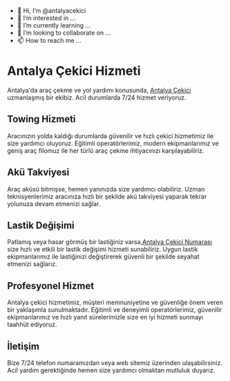 - 👋 Hi, I’m @antalyacekici
- 👀 I’m interested in ...
- 🌱 I’m currently learning ...
- 💞️ I’m looking to collaborate on ...
- 📫 How to reach me ...

<!---
antalyacekici/antalyacekici is a ✨ special ✨ repository because its `README.md` (this file) appears on your GitHub profile.
You can click the Preview link to take a look at your changes.
--->
<h1>Antalya Çekici Hizmeti</h1>
<p>Antalya'da araç çekme ve yol yardımı konusunda, <a href="https://www.antalyacekici.gen.tr">Antalya Çekici</a> uzmanlaşmış bir ekibiz. Acil durumlarda 7/24 hizmet veriyoruz.</p>
<h2>Towing Hizmeti</h2>
<p>Aracınızın yolda kaldığı durumlarda güvenilir ve hızlı çekici hizmetimiz ile size yardımcı oluyoruz. Eğitimli operatörlerimiz, modern ekipmanlarımız ve geniş araç filomuz ile her türlü araç çekme ihtiyacınızı karşılayabiliriz.</p>
<h2>Akü Takviyesi</h2>
<p>Araç aküsü bitmişse, hemen yanınızda size yardımcı olabiliriz. Uzman teknisyenlerimiz aracınıza hızlı bir şekilde akü takviyesi yaparak tekrar yolunuza devam etmenizi sağlar.</p>
<h2>Lastik Değişimi</h2>
<p>Patlamış veya hasar görmüş bir lastiğiniz varsa,<a href="https://www.antalyacekici.gen.tr">Antalya Çekici Numarası</a> size hızlı ve etkili bir lastik değişimi hizmeti sunabiliriz. Uygun lastik ekipmanlarımız ile lastiğinizi değiştirerek güvenli bir şekilde seyahat etmenizi sağlarız.</p>
<h2>Profesyonel Hizmet</h2>
<p>Antalya çekici hizmetimiz, müşteri memnuniyetine ve güvenliğe önem veren bir yaklaşımla sunulmaktadır. Eğitimli ve deneyimli operatörlerimiz, güvenilir ekipmanlarımız ve hızlı yanıt sürelerimizle size en iyi hizmeti sunmayı taahhüt ediyoruz.</p>
<h2>İletişim</h2>
<p>Bize 7/24 telefon numaramızdan veya web sitemiz üzerinden ulaşabilirsiniz. Acil yardım gerektiğinde hemen size yardımcı olmaktan mutluluk duyarız.</p>
